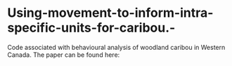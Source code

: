 # Using-movement-to-inform-intra-specific-units-for-caribou.-
Code associated with behavioural analysis of woodland caribou in Western Canada. The paper can be found here: 
